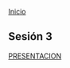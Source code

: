 <!-- No borrar o modificar -->
[Inicio](./index.md)

## Sesión 3 


<!-- Su documentación aquí -->

[PRESENTACION](https://docs.google.com/presentation/d/1IX7H4unItr9ZHzA5s2-J8tcOb8UakzTu/edit?usp=sharing&ouid=113279114689523468073&rtpof=true&sd=true)



